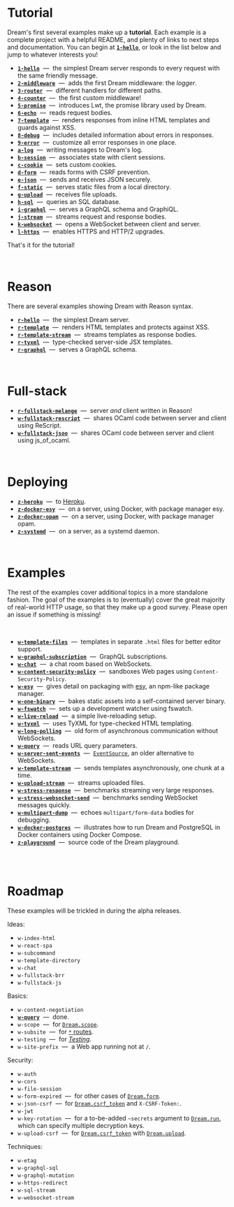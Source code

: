 # Tutorial

Dream's first several examples make up a **tutorial**. Each example is a
complete project with a helpful README, and plenty of links to next steps and
documentation. You can begin at [**`1-hello`**](1-hello#files), or look in the
list below and jump to whatever interests you!

- [**`1-hello`**](1-hello/#files) &nbsp;&mdash;&nbsp; the simplest Dream server
  responds to every request with the same friendly message.
- [**`2-middleware`**](2-middleware/#files) &nbsp;&mdash;&nbsp; adds the first
  Dream middleware: the *logger*.
- [**`3-router`**](3-router/#files) &nbsp;&mdash;&nbsp; different handlers for
  different paths.
- [**`4-counter`**](4-counter/#files) &nbsp;&mdash;&nbsp; the first *custom*
  middleware!
- [**`5-promise`**](5-promise/#files) &nbsp;&mdash;&nbsp; introduces Lwt, the
  promise library used by Dream.
- [**`6-echo`**](6-echo/#files) &nbsp;&mdash;&nbsp; reads request bodies.
- [**`7-template`**](7-template/#files) &nbsp;&mdash;&nbsp; renders responses
  from inline HTML templates and guards against XSS.
- [**`8-debug`**](8-debug/#files) &nbsp;&mdash;&nbsp; includes detailed
  information about errors in responses.
- [**`9-error`**](9-error/#files) &nbsp;&mdash;&nbsp; customize all error
  responses in one place.
- [**`a-log`**](a-log/#files) &nbsp;&mdash;&nbsp; writing messages to Dream's
  log.
- [**`b-session`**](b-session/#files) &nbsp;&mdash;&nbsp; associates state with
  client sessions.
- [**`c-cookie`**](c-cookie/#files) &nbsp;&mdash;&nbsp; sets custom cookies.
- [**`d-form`**](d-form#files) &nbsp;&mdash;&nbsp; reads forms with CSRF
  prevention.
- [**`e-json`**](e-json#files) &nbsp;&mdash;&nbsp; sends and receives JSON
  securely.
- [**`f-static`**](f-static#files) &nbsp;&mdash;&nbsp; serves static files from
  a local directory.
- [**`g-upload`**](g-upload#files) &nbsp;&mdash;&nbsp; receives file uploads.
- [**`h-sql`**](h-sql#files) &nbsp;&mdash;&nbsp; queries an SQL database.
- [**`i-graphql`**](i-graphql#files) &nbsp;&mdash;&nbsp; serves a GraphQL
  schema and GraphiQL.
- [**`j-stream`**](j-stream#files) &nbsp;&mdash;&nbsp; streams request and
  response bodies.
- [**`k-websocket`**](k-websocket#files) &nbsp;&mdash;&nbsp; opens a WebSocket
  between client and server.
- [**`l-https`**](l-https#files) &nbsp;&mdash;&nbsp; enables HTTPS and HTTP/2
  upgrades.

That's it for the tutorial!

<br>

# Reason

There are several examples showing Dream with Reason syntax.

- [**`r-hello`**](r-hello#files) &nbsp;&mdash;&nbsp; the simplest Dream server.
- [**`r-template`**](r-template#files) &nbsp;&mdash;&nbsp; renders HTML
  templates and protects against XSS.
- [**`r-template-stream`**](r-template-stream#files) &nbsp;&mdash;&nbsp; streams
  templates as response bodies.
- [**`r-tyxml`**](r-tyxml#files) &nbsp;&mdash;&nbsp; type-checked server-side
  JSX templates.
- [**`r-graphql`**](r-graphql#files) &nbsp;&mdash;&nbsp; serves a GraphQL
  schema.

<br>

# Full-stack

- [**`r-fullstack-melange`**](r-fullstack-melange#files) &nbsp;&mdash;&nbsp;
  server *and* client written in Reason!
- [**`w-fullstack-rescript`**](w-fullstack-rescript#files) &nbsp;&mdash;&nbsp;
  shares OCaml code between server and client using ReScript.
- [**`w-fullstack-jsoo`**](w-fullstack-jsoo#files) &nbsp;&mdash;&nbsp; shares
  OCaml code between server and client using js_of_ocaml.

<br>

# Deploying

- [**`z-heroku`**](z-heroku#files) &nbsp;&mdash;&nbsp; to
  [Heroku](https://www.heroku.com).
- [**`z-docker-esy`**](z-docker-esy#files) &nbsp;&mdash;&nbsp; on a server,
  using Docker, with package manager esy.
- [**`z-docker-opam`**](z-docker-opam#files) &nbsp;&mdash;&nbsp; on a server,
  using Docker, with package manager opam.
- [**`z-systemd`**](z-systemd#files) &nbsp;&mdash;&nbsp; on a server, as a
  systemd daemon.

<br>

# Examples

The rest of the examples cover additional topics in a more standalone fashion.
The goal of the examples is to (eventually) cover the great majority of
real-world HTTP usage, so that they make up a good survey. Please open an issue
if something is missing!

<br>

- [**`w-template-files`**](w-template-files#files) &nbsp;&mdash;&nbsp;
  templates in separate `.html` files for better editor support.
- [**`w-graphql-subscription`**](w-graphql-subscription#files)
  &nbsp;&mdash;&nbsp; GraphQL subscriptions.
- [**`w-chat`**](w-chat#files) &nbsp;&mdash;&nbsp; a chat room based on
  WebSockets.
- [**`w-content-security-policy`**](w-content-security-policy#files)
  &nbsp;&mdash;&nbsp; sandboxes Web pages using `Content-Security-Policy`.
- [**`w-esy`**](w-esy#files) &nbsp;&mdash;&nbsp; gives detail on packaging with
  [esy](https://esy.sh/), an npm-like package manager.
- [**`w-one-binary`**](w-one-binary#files) &nbsp;&mdash;&nbsp; bakes static
  assets into a self-contained server binary.
- [**`w-fswatch`**](w-fswatch#files) &nbsp;&mdash;&nbsp; sets up a development
  watcher using fswatch.
- [**`w-live-reload`**](w-live-reload#files) &nbsp;&mdash;&nbsp; a simple
  live-reloading setup.
- [**`w-tyxml`**](w-tyxml#files) &nbsp;&mdash;&nbsp; uses TyXML for type-checked
  HTML templating.
- [**`w-long-polling`**](w-long-polling#files) &nbsp;&mdash;&nbsp; old form of
  asynchronous communication without WebSockets.
- [**`w-query`**](w-query#files) &nbsp;&mdash;&nbsp; reads URL query parameters.
- [**`w-server-sent-events`**](w-server-sent-events#files) &nbsp;&mdash;&nbsp;
  [`EventSource`](https://developer.mozilla.org/en-US/docs/Web/API/EventSource),
  an older alternative to WebSockets.
- [**`w-template-stream`**](w-template-stream#files) &nbsp;&mdash;&nbsp; sends
  templates asynchronously, one chunk at a time.
- [**`w-upload-stream`**](w-upload-stream#files) &nbsp;&mdash;&nbsp; streams
  uploaded files.
- [**`w-stress-response`**](w-stress-response#files) &nbsp;&mdash;&nbsp;
  benchmarks streaming very large responses.
- [**`w-stress-websocket-send`**](w-stress-websocket-send#files)
  &nbsp;&mdash;&nbsp; benchmarks sending WebSocket messages quickly.
- [**`w-multipart-dump`**](w-multipart-dump#files) &nbsp;&mdash;&nbsp; echoes
  `multipart/form-data` bodies for debugging.
- [**`w-docker-postgres`**](w-docker-postgres#files)
  &nbsp;&mdash;&nbsp; illustrates how to run Dream and
  PostgreSQL in Docker containers using Docker Compose.
- [**`z-playground`**](z-playground#files) &nbsp;&mdash;&nbsp; source code of
  the Dream playground.

<br>
<br>

# Roadmap

These examples will be trickled in during the alpha releases.

Ideas:

- `w-index-html`
- `w-react-spa`
- `w-subcommand`
- `w-template-directory`
- `w-chat`
- `w-fullstack-brr`
- `w-fullstack-js`

Basics:

- `w-content-negotiation`
- [**`w-query`**](w-query#files) &nbsp;&mdash;&nbsp; done.
- `w-scope` &nbsp;&mdash;&nbsp; for
  [`Dream.scope`](https://aantron.github.io/dream/#val-scope).
- `w-subsite` &nbsp;&mdash;&nbsp; for
  [`*` routes](https://aantron.github.io/dream/#val-router).
- `w-testing` &nbsp;&mdash;&nbsp; for
  [*Testing*](https://aantron.github.io/dream/#testing).
- `w-site-prefix` &nbsp;&mdash;&nbsp; a Web app running not at `/`.

Security:

- `w-auth`
- `w-cors`
- `w-file-session`
- `w-form-expired` &nbsp;&mdash;&nbsp; for other cases of
  [`Dream.form`](https://aantron.github.io/dream/#val-form).
- `w-json-csrf` &nbsp;&mdash;&nbsp; for
  [`Dream.csrf_token`](https://aantron.github.io/dream/#val-csrf_token) and
  `X-CSRF-Token:`.
- `w-jwt`
- `w-key-rotation` &nbsp;&mdash;&nbsp; for a to-be-added `~secrets` argument
  to [`Dream.run`](https://aantron.github.io/dream/#val-run), which can specify
  multiple decryption keys.
- `w-upload-csrf` &nbsp;&mdash;&nbsp; for
  [`Dream.csrf_token`](https://aantron.github.io/dream/#val-csrf_token) with
  [`Dream.upload`](https://aantron.github.io/dream/#val-upload).

Techniques:

- `w-etag`
- `w-graphql-sql`
- `w-graphql-mutation`
- `w-https-redirect`
- `w-sql-stream`
- `w-websocket-stream`

<!-- TODO Show self-contained example with ppx_blob. -->
